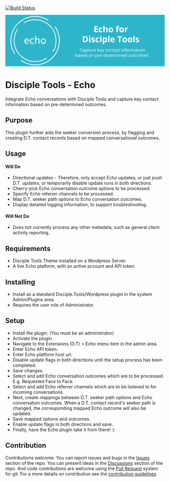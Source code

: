 [![Build Status](https://travis-ci.com/DiscipleTools/disciple-tools-echo.svg?branch=master)](https://travis-ci.com/DiscipleTools/disciple-tools-echo)

![Echo](https://raw.githubusercontent.com/DiscipleTools/disciple-tools-echo/master/documentation/echo-banner.png)
# Disciple Tools - Echo

Integrate Echo conversations with Disciple Tools and capture key contact information based on pre-determined outcomes.

## Purpose

This plugin further aids the seeker conversion process, by flagging and creating D.T. contact records based on mapped conversational outcomes.


## Usage

#### Will Do

- Directional updates - Therefore, only accept Echo updates; or just push D.T. updates; or temporarily disable update runs in both directions.
- Cherry-pick Echo conversation outcome options to be processed.
- Specify Echo referrer channels to be processed.
- Map D.T. seeker path options to Echo conversation outcomes.
- Display detailed logging information, to support troubleshooting.

#### Will Not Do

- Does not currently process any other metadata; such as general client activity reporting.

## Requirements

- Disciple Tools Theme installed on a Wordpress Server.
- A live Echo platform, with an active account and API token.

## Installing

- Install as a standard Disciple.Tools/Wordpress plugin in the system Admin/Plugins area.
- Requires the user role of Administrator.

## Setup

- Install the plugin. (You must be an administrator)
- Activate the plugin.
- Navigate to the Extensions (D.T) > Echo menu item in the admin area.
- Enter Echo API token.
- Enter Echo platform host url.
- Disable update flags in both directions until the setup process has been completed.
- Save changes.
- Select and add Echo conversation outcomes which are to be processed. E.g. Requested Face to Face.
- Select and add Echo referrer channels which are to be listened to for incoming conversations.
- Next, create mappings between D.T. seeker path options and Echo conversation outcomes. When a D.T. contact record's seeker path is changed, the corresponding mapped Echo outcome will also be updated.
- Save mapped options and outcomes.
- Enable update flags in both directions and save.
- Finally, have the Echo plugin take it from there! :)

## Contribution

Contributions welcome. You can report issues and bugs in the
[Issues](https://github.com/DiscipleTools/disciple-tools-echo/issues) section of the repo. You can present ideas
in the [Discussions](https://github.com/DiscipleTools/disciple-tools-echo/discussions) section of the repo. And
code contributions are welcome using the [Pull Request](https://github.com/DiscipleTools/disciple-tools-echo/pulls)
system for git. For a more details on contribution see the
[contribution guidelines](https://github.com/DiscipleTools/disciple-tools-echo/blob/master/CONTRIBUTING.md).
